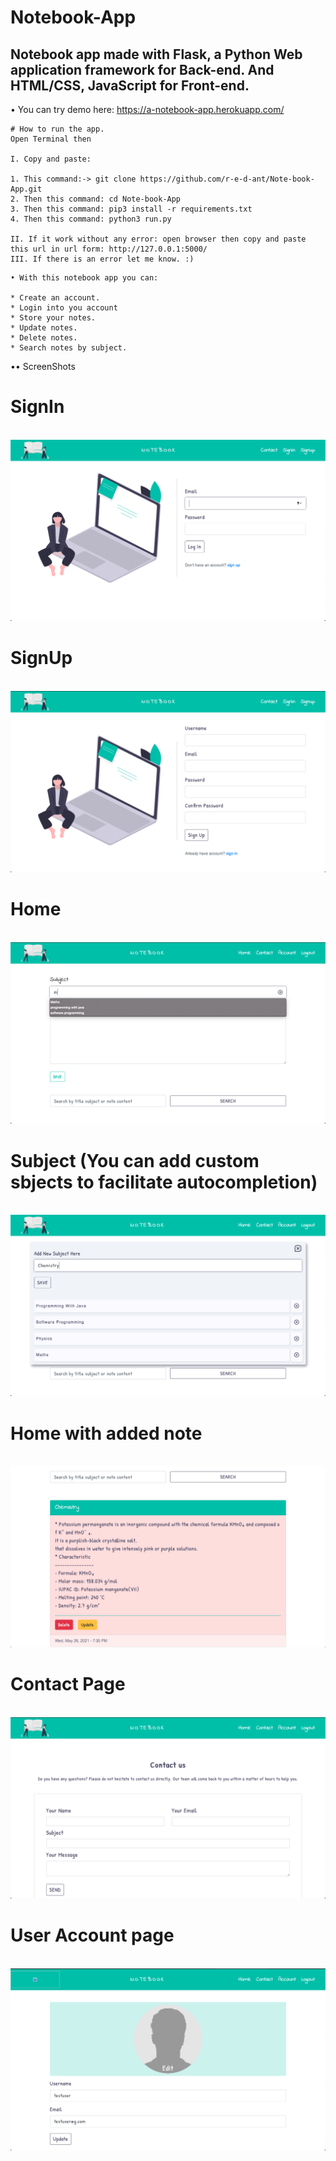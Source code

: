 # Notebook-App
Notebook app made with Flask, a Python Web application framework for Back-end. And HTML/CSS, JavaScript for Front-end.
--------

• You can try demo here: https://a-notebook-app.herokuapp.com/

```
# How to run the app.
Open Terminal then

I. Copy and paste:

1. This command:-> git clone https://github.com/r-e-d-ant/Note-book-App.git
2. Then this command: cd Note-book-App
3. Then this command: pip3 install -r requirements.txt
4. Then this command: python3 run.py

II. If it work without any error: open browser then copy and paste this url in url form: http://127.0.0.1:5000/
III. If there is an error let me know. :)
```

```
• With this notebook app you can:

* Create an account.
* Login into you account
* Store your notes.
* Update notes.
* Delete notes.
* Search notes by subject.
```

•• ScreenShots

# SignIn
<br>
<img src="https://github.com/r-e-d-ant/Note-book-App/blob/main/screenshots/signin.png"/>
<br>

# SignUp
<br>
<img src="https://github.com/r-e-d-ant/Note-book-App/blob/main/screenshots/signup.png"/>
<br>

# Home
<br>
<img src="https://github.com/r-e-d-ant/Note-book-App/blob/main/screenshots/adding_notes.png"/>
<br>

# Subject (You can add custom sbjects to facilitate autocompletion)
<br>
<img src="https://github.com/r-e-d-ant/Note-book-App/blob/main/screenshots/adding_subject.png"/>
<br>

# Home with added note
<br>
<img src="https://github.com/r-e-d-ant/Note-book-App/blob/main/screenshots/note.png"/>
<br>

# Contact Page

<br>
<img src="https://github.com/r-e-d-ant/Note-book-App/blob/main/screenshots/contact.png"/>
<br>

# User Account page
<br>
<img src="https://github.com/r-e-d-ant/Note-book-App/blob/main/screenshots/profile.png"/>
<br>
